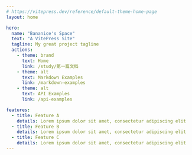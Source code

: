 ```yaml
---
# https://vitepress.dev/reference/default-theme-home-page
layout: home

hero:
  name: "Bananice's Space"
  text: "A VitePress Site"
  tagline: My great project tagline
  actions:
    - theme: brand
      text: Home
      link: /study/第一篇文档
    - theme: alt
      text: Markdown Examples
      link: /markdown-examples
    - theme: alt
      text: API Examples
      link: /api-examples

features:
  - title: Feature A
    details: Lorem ipsum dolor sit amet, consectetur adipiscing elit
  - title: Feature B
    details: Lorem ipsum dolor sit amet, consectetur adipiscing elit
  - title: Feature C
    details: Lorem ipsum dolor sit amet, consectetur adipiscing elit
---
```


